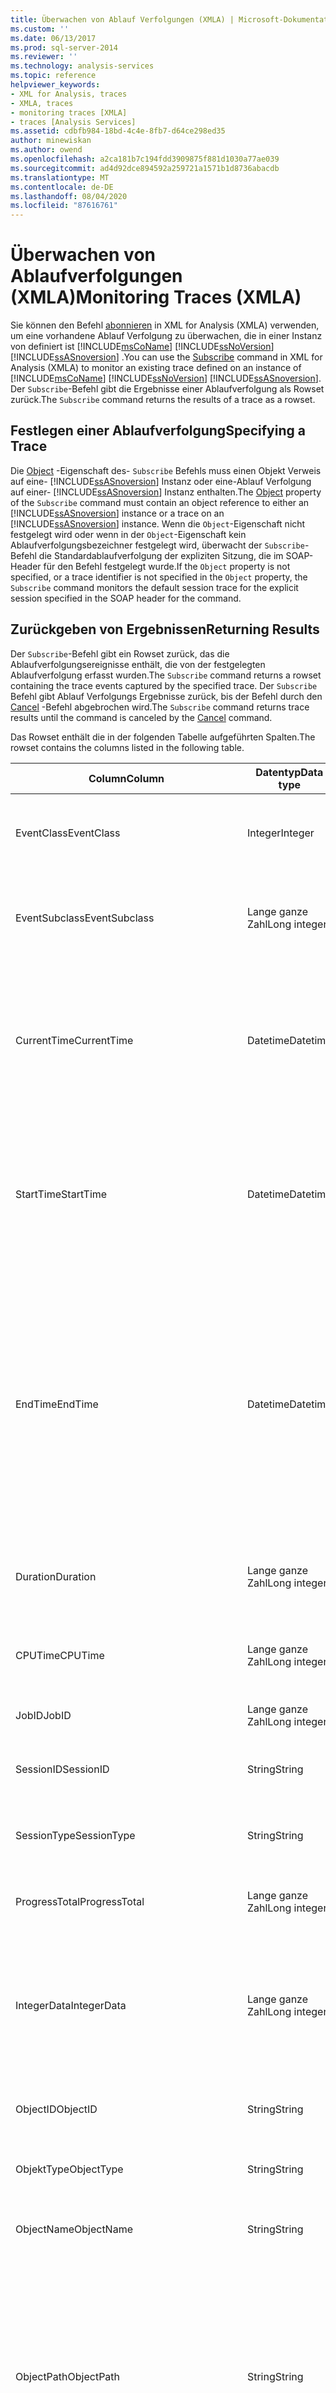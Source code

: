 ```yaml
---
title: Überwachen von Ablauf Verfolgungen (XMLA) | Microsoft-Dokumentation
ms.custom: ''
ms.date: 06/13/2017
ms.prod: sql-server-2014
ms.reviewer: ''
ms.technology: analysis-services
ms.topic: reference
helpviewer_keywords:
- XML for Analysis, traces
- XMLA, traces
- monitoring traces [XMLA]
- traces [Analysis Services]
ms.assetid: cdbfb984-18bd-4c4e-8fb7-d64ce298ed35
author: minewiskan
ms.author: owend
ms.openlocfilehash: a2ca181b7c194fdd3909875f881d1030a77ae039
ms.sourcegitcommit: ad4d92dce894592a259721a1571b1d8736abacdb
ms.translationtype: MT
ms.contentlocale: de-DE
ms.lasthandoff: 08/04/2020
ms.locfileid: "87616761"
---
```

# <a name="monitoring-traces-xmla"></a><span data-ttu-id="20ea6-102">Überwachen von Ablaufverfolgungen (XMLA)</span><span class="sxs-lookup"><span data-stu-id="20ea6-102">Monitoring Traces (XMLA)</span></span>
  <span data-ttu-id="20ea6-103">Sie können den Befehl [abonnieren](https://docs.microsoft.com/bi-reference/xmla/xml-elements-commands/subscribe-element-xmla) in XML for Analysis (XMLA) verwenden, um eine vorhandene Ablauf Verfolgung zu überwachen, die in einer Instanz von definiert ist [!INCLUDE[msCoName](../../includes/msconame-md.md)] [!INCLUDE[ssNoVersion](../../includes/ssnoversion-md.md)] [!INCLUDE[ssASnoversion](../../includes/ssasnoversion-md.md)] .</span><span class="sxs-lookup"><span data-stu-id="20ea6-103">You can use the [Subscribe](https://docs.microsoft.com/bi-reference/xmla/xml-elements-commands/subscribe-element-xmla) command in XML for Analysis (XMLA) to monitor an existing trace defined on an instance of [!INCLUDE[msCoName](../../includes/msconame-md.md)] [!INCLUDE[ssNoVersion](../../includes/ssnoversion-md.md)] [!INCLUDE[ssASnoversion](../../includes/ssasnoversion-md.md)].</span></span> <span data-ttu-id="20ea6-104">Der `Subscribe`-Befehl gibt die Ergebnisse einer Ablaufverfolgung als Rowset zurück.</span><span class="sxs-lookup"><span data-stu-id="20ea6-104">The `Subscribe` command returns the results of a trace as a rowset.</span></span>  
  
## <a name="specifying-a-trace"></a><span data-ttu-id="20ea6-105">Festlegen einer Ablaufverfolgung</span><span class="sxs-lookup"><span data-stu-id="20ea6-105">Specifying a Trace</span></span>  
 <span data-ttu-id="20ea6-106">Die [Object](https://docs.microsoft.com/bi-reference/xmla/xml-elements-properties/object-element-xmla) -Eigenschaft des- `Subscribe` Befehls muss einen Objekt Verweis auf eine- [!INCLUDE[ssASnoversion](../../includes/ssasnoversion-md.md)] Instanz oder eine-Ablauf Verfolgung auf einer- [!INCLUDE[ssASnoversion](../../includes/ssasnoversion-md.md)] Instanz enthalten.</span><span class="sxs-lookup"><span data-stu-id="20ea6-106">The [Object](https://docs.microsoft.com/bi-reference/xmla/xml-elements-properties/object-element-xmla) property of the `Subscribe` command must contain an object reference to either an [!INCLUDE[ssASnoversion](../../includes/ssasnoversion-md.md)] instance or a trace on an [!INCLUDE[ssASnoversion](../../includes/ssasnoversion-md.md)] instance.</span></span> <span data-ttu-id="20ea6-107">Wenn die `Object`-Eigenschaft nicht festgelegt wird oder wenn in der `Object`-Eigenschaft kein Ablaufverfolgungsbezeichner festgelegt wird, überwacht der `Subscribe`-Befehl die Standardablaufverfolgung der expliziten Sitzung, die im SOAP-Header für den Befehl festgelegt wurde.</span><span class="sxs-lookup"><span data-stu-id="20ea6-107">If the `Object` property is not specified, or a trace identifier is not specified in the `Object` property, the `Subscribe` command monitors the default session trace for the explicit session specified in the SOAP header for the command.</span></span>  
  
## <a name="returning-results"></a><span data-ttu-id="20ea6-108">Zurückgeben von Ergebnissen</span><span class="sxs-lookup"><span data-stu-id="20ea6-108">Returning Results</span></span>  
 <span data-ttu-id="20ea6-109">Der `Subscribe`-Befehl gibt ein Rowset zurück, das die Ablaufverfolgungsereignisse enthält, die von der festgelegten Ablaufverfolgung erfasst wurden.</span><span class="sxs-lookup"><span data-stu-id="20ea6-109">The `Subscribe` command returns a rowset containing the trace events captured by the specified trace.</span></span> <span data-ttu-id="20ea6-110">Der `Subscribe` Befehl gibt Ablauf Verfolgungs Ergebnisse zurück, bis der Befehl durch den [Cancel](https://docs.microsoft.com/bi-reference/xmla/xml-elements-commands/cancel-element-xmla) -Befehl abgebrochen wird.</span><span class="sxs-lookup"><span data-stu-id="20ea6-110">The `Subscribe` command returns trace results until the command is canceled by the [Cancel](https://docs.microsoft.com/bi-reference/xmla/xml-elements-commands/cancel-element-xmla) command.</span></span>  
  
 <span data-ttu-id="20ea6-111">Das Rowset enthält die in der folgenden Tabelle aufgeführten Spalten.</span><span class="sxs-lookup"><span data-stu-id="20ea6-111">The rowset contains the columns listed in the following table.</span></span>  
  
|<span data-ttu-id="20ea6-112">Column</span><span class="sxs-lookup"><span data-stu-id="20ea6-112">Column</span></span>|<span data-ttu-id="20ea6-113">Datentyp</span><span class="sxs-lookup"><span data-stu-id="20ea6-113">Data type</span></span>|<span data-ttu-id="20ea6-114">BESCHREIBUNG</span><span class="sxs-lookup"><span data-stu-id="20ea6-114">Description</span></span>|  
|------------|---------------|-----------------|  
|<span data-ttu-id="20ea6-115">EventClass</span><span class="sxs-lookup"><span data-stu-id="20ea6-115">EventClass</span></span>|<span data-ttu-id="20ea6-116">Integer</span><span class="sxs-lookup"><span data-stu-id="20ea6-116">Integer</span></span>|<span data-ttu-id="20ea6-117">Die von der Ablaufverfolgung empfangene Ereignisklasse des Ereignisses.</span><span class="sxs-lookup"><span data-stu-id="20ea6-117">The event class of the event received by the trace.</span></span>|  
|<span data-ttu-id="20ea6-118">EventSubclass</span><span class="sxs-lookup"><span data-stu-id="20ea6-118">EventSubclass</span></span>|<span data-ttu-id="20ea6-119">Lange ganze Zahl</span><span class="sxs-lookup"><span data-stu-id="20ea6-119">Long integer</span></span>|<span data-ttu-id="20ea6-120">Die von der Ablaufverfolgung empfangene Ereignisunterklasse des Ereignisses.</span><span class="sxs-lookup"><span data-stu-id="20ea6-120">The event subclass of the event received by the trace.</span></span>|  
|<span data-ttu-id="20ea6-121">CurrentTime</span><span class="sxs-lookup"><span data-stu-id="20ea6-121">CurrentTime</span></span>|<span data-ttu-id="20ea6-122">Datetime</span><span class="sxs-lookup"><span data-stu-id="20ea6-122">Datetime</span></span>|<span data-ttu-id="20ea6-123">Der Zeitpunkt, zu dem das Ereignis begonnen hat, falls verfügbar.</span><span class="sxs-lookup"><span data-stu-id="20ea6-123">The time at which the event started, when available.</span></span> <span data-ttu-id="20ea6-124">Für das Filtern lauten die erwarteten Formate "JJJJ-MM-TT" und "JJJJ-MM-TT HH:MM:SS".</span><span class="sxs-lookup"><span data-stu-id="20ea6-124">For filtering, expected formats are 'YYYY-MM-DD' and 'YYYY-MM-DD HH:MM:SS'.</span></span>|  
|<span data-ttu-id="20ea6-125">StartTime</span><span class="sxs-lookup"><span data-stu-id="20ea6-125">StartTime</span></span>|<span data-ttu-id="20ea6-126">Datetime</span><span class="sxs-lookup"><span data-stu-id="20ea6-126">Datetime</span></span>|<span data-ttu-id="20ea6-127">Der Zeitpunkt, zu dem das Ereignis begonnen hat, falls verfügbar.</span><span class="sxs-lookup"><span data-stu-id="20ea6-127">The time at which the event started, when available.</span></span> <span data-ttu-id="20ea6-128">Für das Filtern lauten die erwarteten Formate "JJJJ-MM-TT" und "JJJJ-MM-TT HH:MM:SS".</span><span class="sxs-lookup"><span data-stu-id="20ea6-128">For filtering, expected formats are 'YYYY-MM-DD' and 'YYYY-MM-DD HH:MM:SS'.</span></span>|  
|<span data-ttu-id="20ea6-129">EndTime</span><span class="sxs-lookup"><span data-stu-id="20ea6-129">EndTime</span></span>|<span data-ttu-id="20ea6-130">Datetime</span><span class="sxs-lookup"><span data-stu-id="20ea6-130">Datetime</span></span>|<span data-ttu-id="20ea6-131">Zeitpunkt, zu dem das Ereignis beendet wurde (falls verfügbar).</span><span class="sxs-lookup"><span data-stu-id="20ea6-131">The time at which the event ended, when available.</span></span> <span data-ttu-id="20ea6-132">Für das Filtern lauten die erwarteten Formate "JJJJ-MM-TT" und "JJJJ-MM-TT HH:MM:SS".</span><span class="sxs-lookup"><span data-stu-id="20ea6-132">For filtering, expected formats are 'YYYY-MM-DD' and 'YYYY-MM-DD HH:MM:SS'.</span></span><br /><br /> <span data-ttu-id="20ea6-133">Diese Spalte wird nicht für Ereignisklassen aufgefüllt, die den Beginn eines Prozesses oder einer Aktion beschreiben.</span><span class="sxs-lookup"><span data-stu-id="20ea6-133">This column is not populated for event classes that describe the start of a process or action.</span></span>|  
|<span data-ttu-id="20ea6-134">Duration</span><span class="sxs-lookup"><span data-stu-id="20ea6-134">Duration</span></span>|<span data-ttu-id="20ea6-135">Lange ganze Zahl</span><span class="sxs-lookup"><span data-stu-id="20ea6-135">Long integer</span></span>|<span data-ttu-id="20ea6-136">Die Gesamtzeitspanne (in Millisekunden), die für das Ereignis vergangen ist.</span><span class="sxs-lookup"><span data-stu-id="20ea6-136">The amount of total time (in milliseconds) elapsed for the event.</span></span>|  
|<span data-ttu-id="20ea6-137">CPUTime</span><span class="sxs-lookup"><span data-stu-id="20ea6-137">CPUTime</span></span>|<span data-ttu-id="20ea6-138">Lange ganze Zahl</span><span class="sxs-lookup"><span data-stu-id="20ea6-138">Long integer</span></span>|<span data-ttu-id="20ea6-139">Die Prozessorzeit (in Millisekunden), die für das Ereignis vergangen ist.</span><span class="sxs-lookup"><span data-stu-id="20ea6-139">The amount of processor time (in milliseconds) elapsed for the event.</span></span>|  
|<span data-ttu-id="20ea6-140">JobID</span><span class="sxs-lookup"><span data-stu-id="20ea6-140">JobID</span></span>|<span data-ttu-id="20ea6-141">Lange ganze Zahl</span><span class="sxs-lookup"><span data-stu-id="20ea6-141">Long integer</span></span>|<span data-ttu-id="20ea6-142">Der Auftragsbezeichner für den Prozess.</span><span class="sxs-lookup"><span data-stu-id="20ea6-142">The job identifier for the process.</span></span>|  
|<span data-ttu-id="20ea6-143">SessionID</span><span class="sxs-lookup"><span data-stu-id="20ea6-143">SessionID</span></span>|<span data-ttu-id="20ea6-144">String</span><span class="sxs-lookup"><span data-stu-id="20ea6-144">String</span></span>|<span data-ttu-id="20ea6-145">Der Bezeichner der Sitzung, für die das Ereignis aufgetreten ist.</span><span class="sxs-lookup"><span data-stu-id="20ea6-145">The identifier of the session for which the event occurred.</span></span>|  
|<span data-ttu-id="20ea6-146">SessionType</span><span class="sxs-lookup"><span data-stu-id="20ea6-146">SessionType</span></span>|<span data-ttu-id="20ea6-147">String</span><span class="sxs-lookup"><span data-stu-id="20ea6-147">String</span></span>|<span data-ttu-id="20ea6-148">Der Typ der Sitzung, für die das Ereignis aufgetreten ist.</span><span class="sxs-lookup"><span data-stu-id="20ea6-148">The type of the session for which the event occurred.</span></span>|  
|<span data-ttu-id="20ea6-149">ProgressTotal</span><span class="sxs-lookup"><span data-stu-id="20ea6-149">ProgressTotal</span></span>|<span data-ttu-id="20ea6-150">Lange ganze Zahl</span><span class="sxs-lookup"><span data-stu-id="20ea6-150">Long integer</span></span>|<span data-ttu-id="20ea6-151">Der Gesamtfortschritt, der von dem Ereignis gemeldet wurde.</span><span class="sxs-lookup"><span data-stu-id="20ea6-151">The total number or amount of progress reported by the event.</span></span>|  
|<span data-ttu-id="20ea6-152">IntegerData</span><span class="sxs-lookup"><span data-stu-id="20ea6-152">IntegerData</span></span>|<span data-ttu-id="20ea6-153">Lange ganze Zahl</span><span class="sxs-lookup"><span data-stu-id="20ea6-153">Long integer</span></span>|<span data-ttu-id="20ea6-154">Die diesem Ereignis zugeordneten ganzzahligen Daten.</span><span class="sxs-lookup"><span data-stu-id="20ea6-154">Integer data associated with the event.</span></span> <span data-ttu-id="20ea6-155">Der Inhalt dieser Spalte ist von der Ereignisklasse und der Unterklasse des Ereignisses abhängig.</span><span class="sxs-lookup"><span data-stu-id="20ea6-155">The contents of this column depend on the event class and subclass of the event.</span></span>|  
|<span data-ttu-id="20ea6-156">ObjectID</span><span class="sxs-lookup"><span data-stu-id="20ea6-156">ObjectID</span></span>|<span data-ttu-id="20ea6-157">String</span><span class="sxs-lookup"><span data-stu-id="20ea6-157">String</span></span>|<span data-ttu-id="20ea6-158">Der Bezeichner des Objekts, für das das Ereignis aufgetreten ist.</span><span class="sxs-lookup"><span data-stu-id="20ea6-158">The identifier of the object for which the event occurred.</span></span>|  
|<span data-ttu-id="20ea6-159">ObjektType</span><span class="sxs-lookup"><span data-stu-id="20ea6-159">ObjectType</span></span>|<span data-ttu-id="20ea6-160">String</span><span class="sxs-lookup"><span data-stu-id="20ea6-160">String</span></span>|<span data-ttu-id="20ea6-161">Der Typ des in ObjectName festgelegten Objekts.</span><span class="sxs-lookup"><span data-stu-id="20ea6-161">The type of the object specified in ObjectName.</span></span>|  
|<span data-ttu-id="20ea6-162">ObjectName</span><span class="sxs-lookup"><span data-stu-id="20ea6-162">ObjectName</span></span>|<span data-ttu-id="20ea6-163">String</span><span class="sxs-lookup"><span data-stu-id="20ea6-163">String</span></span>|<span data-ttu-id="20ea6-164">Der Name des Objekts, für das das Ereignis aufgetreten ist.</span><span class="sxs-lookup"><span data-stu-id="20ea6-164">The name of the object for which the event occurred.</span></span>|  
|<span data-ttu-id="20ea6-165">ObjectPath</span><span class="sxs-lookup"><span data-stu-id="20ea6-165">ObjectPath</span></span>|<span data-ttu-id="20ea6-166">String</span><span class="sxs-lookup"><span data-stu-id="20ea6-166">String</span></span>|<span data-ttu-id="20ea6-167">Der hierarchische Pfad des Objekts, für das das Ereignis aufgetreten ist.</span><span class="sxs-lookup"><span data-stu-id="20ea6-167">The hierarchical path of the object for which the event occurred.</span></span> <span data-ttu-id="20ea6-168">Der Pfad wird als kommagetrennte Zeichenfolge von Objektbezeichnern für die übergeordneten Elemente des in ObjectName festgelegten Objekts dargestellt.</span><span class="sxs-lookup"><span data-stu-id="20ea6-168">The path is represented as a comma-delimited string of object identifiers for the parents of the object specified in ObjectName.</span></span>|  
|<span data-ttu-id="20ea6-169">ObjectReference</span><span class="sxs-lookup"><span data-stu-id="20ea6-169">ObjectReference</span></span>|<span data-ttu-id="20ea6-170">String</span><span class="sxs-lookup"><span data-stu-id="20ea6-170">String</span></span>|<span data-ttu-id="20ea6-171">Die XML-Darstellung des Objektverweises für das in ObjectName festgelegte Objekt.</span><span class="sxs-lookup"><span data-stu-id="20ea6-171">The XML representation of the object reference for the object specified in ObjectName.</span></span>|  
|<span data-ttu-id="20ea6-172">NestLevel</span><span class="sxs-lookup"><span data-stu-id="20ea6-172">NestLevel</span></span>|<span data-ttu-id="20ea6-173">Integer</span><span class="sxs-lookup"><span data-stu-id="20ea6-173">Integer</span></span>|<span data-ttu-id="20ea6-174">Die Ebene der Transaktion, für die das Ereignis aufgetreten ist.</span><span class="sxs-lookup"><span data-stu-id="20ea6-174">The level of the transaction for which the event occurred.</span></span>|  
|<span data-ttu-id="20ea6-175">NumSegments</span><span class="sxs-lookup"><span data-stu-id="20ea6-175">NumSegments</span></span>|<span data-ttu-id="20ea6-176">Lange ganze Zahl</span><span class="sxs-lookup"><span data-stu-id="20ea6-176">Long integer</span></span>|<span data-ttu-id="20ea6-177">Die Anzahl der Datensegmente, die von dem Befehl, für den das Ereignis aufgetreten ist, betroffen ist, oder auf die zugegriffen wurde.</span><span class="sxs-lookup"><span data-stu-id="20ea6-177">The number of data segments affected or accessed by the command for which the event occurred.</span></span>|  
|<span data-ttu-id="20ea6-178">severity</span><span class="sxs-lookup"><span data-stu-id="20ea6-178">Severity</span></span>|<span data-ttu-id="20ea6-179">Integer</span><span class="sxs-lookup"><span data-stu-id="20ea6-179">Integer</span></span>|<span data-ttu-id="20ea6-180">Der Schweregrad einer Ausnahme für das Ereignis.</span><span class="sxs-lookup"><span data-stu-id="20ea6-180">The severity level of an exception for the event.</span></span> <span data-ttu-id="20ea6-181">Die Spalte kann einen der folgenden Werte enthalten:</span><span class="sxs-lookup"><span data-stu-id="20ea6-181">The column can contain one of the following values:</span></span><br /><br /> <span data-ttu-id="20ea6-182">Wert: 0 = Erfolg</span><span class="sxs-lookup"><span data-stu-id="20ea6-182">Value: 0 = Success</span></span><br /><br /> <span data-ttu-id="20ea6-183">Wert: 1 = Informationen</span><span class="sxs-lookup"><span data-stu-id="20ea6-183">Value: 1 = Information</span></span><br /><br /> <span data-ttu-id="20ea6-184">Wert: 2 = Warnung</span><span class="sxs-lookup"><span data-stu-id="20ea6-184">Value: 2 = Warning</span></span><br /><br /> <span data-ttu-id="20ea6-185">Wert: 3 = Fehler</span><span class="sxs-lookup"><span data-stu-id="20ea6-185">Value: 3 = Error</span></span>|  
|<span data-ttu-id="20ea6-186">Erfolg</span><span class="sxs-lookup"><span data-stu-id="20ea6-186">Success</span></span>|<span data-ttu-id="20ea6-187">Boolean</span><span class="sxs-lookup"><span data-stu-id="20ea6-187">Boolean</span></span>|<span data-ttu-id="20ea6-188">Gibt an, ob ein Befehl erfolgreich war oder zu einem Fehler geführt hat.</span><span class="sxs-lookup"><span data-stu-id="20ea6-188">Indicates whether a command succeeded or failed.</span></span>|  
|<span data-ttu-id="20ea6-189">Fehler</span><span class="sxs-lookup"><span data-stu-id="20ea6-189">Error</span></span>|<span data-ttu-id="20ea6-190">Lange ganze Zahl</span><span class="sxs-lookup"><span data-stu-id="20ea6-190">Long integer</span></span>|<span data-ttu-id="20ea6-191">Die Fehlernummer des Ereignisses (falls zutreffend).</span><span class="sxs-lookup"><span data-stu-id="20ea6-191">The error number of the event, if applicable.</span></span>|  
|<span data-ttu-id="20ea6-192">ConnectionID</span><span class="sxs-lookup"><span data-stu-id="20ea6-192">ConnectionID</span></span>|<span data-ttu-id="20ea6-193">String</span><span class="sxs-lookup"><span data-stu-id="20ea6-193">String</span></span>|<span data-ttu-id="20ea6-194">Der Bezeichner der Verbindung, für die das Ereignis aufgetreten ist.</span><span class="sxs-lookup"><span data-stu-id="20ea6-194">The identifier of the connection for which the event occurred.</span></span>|  
|<span data-ttu-id="20ea6-195">DatabaseName</span><span class="sxs-lookup"><span data-stu-id="20ea6-195">DatabaseName</span></span>|<span data-ttu-id="20ea6-196">String</span><span class="sxs-lookup"><span data-stu-id="20ea6-196">String</span></span>|<span data-ttu-id="20ea6-197">Der Name der Datenbank, für die das Ereignis aufgetreten ist.</span><span class="sxs-lookup"><span data-stu-id="20ea6-197">The name of the database for which the event occurred.</span></span>|  
|<span data-ttu-id="20ea6-198">NTUserName</span><span class="sxs-lookup"><span data-stu-id="20ea6-198">NTUserName</span></span>|<span data-ttu-id="20ea6-199">String</span><span class="sxs-lookup"><span data-stu-id="20ea6-199">String</span></span>|<span data-ttu-id="20ea6-200">Der Windows-Benutzername des Benutzers, der dem Ereignis zugeordnet ist.</span><span class="sxs-lookup"><span data-stu-id="20ea6-200">The Windows user name of the user associated with the event.</span></span>|  
|<span data-ttu-id="20ea6-201">NTDomainName</span><span class="sxs-lookup"><span data-stu-id="20ea6-201">NTDomainName</span></span>|<span data-ttu-id="20ea6-202">String</span><span class="sxs-lookup"><span data-stu-id="20ea6-202">String</span></span>|<span data-ttu-id="20ea6-203">Die Windows-Domäne des Benutzers, der dem Ereignis zugeordnet ist.</span><span class="sxs-lookup"><span data-stu-id="20ea6-203">The Windows domain of the user associated with the event.</span></span>|  
|<span data-ttu-id="20ea6-204">ClientHostName</span><span class="sxs-lookup"><span data-stu-id="20ea6-204">ClientHostName</span></span>|<span data-ttu-id="20ea6-205">String</span><span class="sxs-lookup"><span data-stu-id="20ea6-205">String</span></span>|<span data-ttu-id="20ea6-206">Der Name des Computers, auf dem die Clientanwendung ausgeführt wird.</span><span class="sxs-lookup"><span data-stu-id="20ea6-206">The name of the computer on which the client application is running.</span></span> <span data-ttu-id="20ea6-207">Diese Spalte wird mit den von der Clientanwendung übergebenen Werten aufgefüllt.</span><span class="sxs-lookup"><span data-stu-id="20ea6-207">This column is populated with the values passed by the client application.</span></span>|  
|<span data-ttu-id="20ea6-208">ClientProcessID</span><span class="sxs-lookup"><span data-stu-id="20ea6-208">ClientProcessID</span></span>|<span data-ttu-id="20ea6-209">Lange ganze Zahl</span><span class="sxs-lookup"><span data-stu-id="20ea6-209">Long integer</span></span>|<span data-ttu-id="20ea6-210">Der Prozessbezeichner der Clientanwendung.</span><span class="sxs-lookup"><span data-stu-id="20ea6-210">The process identifier of the client application.</span></span>|  
|<span data-ttu-id="20ea6-211">ApplicationName</span><span class="sxs-lookup"><span data-stu-id="20ea6-211">ApplicationName</span></span>|<span data-ttu-id="20ea6-212">String</span><span class="sxs-lookup"><span data-stu-id="20ea6-212">String</span></span>|<span data-ttu-id="20ea6-213">Der Name der Clientanwendung, die die Verbindung mit der [!INCLUDE[ssASnoversion](../../includes/ssasnoversion-md.md)]-Instanz hergestellt hat.</span><span class="sxs-lookup"><span data-stu-id="20ea6-213">The name of the client application that created the connection to the [!INCLUDE[ssASnoversion](../../includes/ssasnoversion-md.md)] instance.</span></span> <span data-ttu-id="20ea6-214">Diese Spalte wird mit den Werten aufgefüllt, die von der Clientanwendung übergeben werden, und nicht mit dem angezeigten Namen des Programms.</span><span class="sxs-lookup"><span data-stu-id="20ea6-214">This column is populated with the values passed by the client application, rather than the displayed name of the program.</span></span>|  
|<span data-ttu-id="20ea6-215">NTCanonicalUserName</span><span class="sxs-lookup"><span data-stu-id="20ea6-215">NTCanonicalUserName</span></span>|<span data-ttu-id="20ea6-216">String</span><span class="sxs-lookup"><span data-stu-id="20ea6-216">String</span></span>|<span data-ttu-id="20ea6-217">Der kanonische Windows-Benutzername des Benutzers, der dem Ereignis zugeordnet ist.</span><span class="sxs-lookup"><span data-stu-id="20ea6-217">The Windows canonical user name of the user associated with the event.</span></span>|  
|<span data-ttu-id="20ea6-218">SPID</span><span class="sxs-lookup"><span data-stu-id="20ea6-218">SPID</span></span>|<span data-ttu-id="20ea6-219">String</span><span class="sxs-lookup"><span data-stu-id="20ea6-219">String</span></span>|<span data-ttu-id="20ea6-220">Die Serverprozess-ID (SPID) der Sitzung, für die das Ereignis aufgetreten ist.</span><span class="sxs-lookup"><span data-stu-id="20ea6-220">The server process ID (SPID) of the session for which the event occurred.</span></span> <span data-ttu-id="20ea6-221">Der Wert dieser Spalte entspricht direkt der Sitzungs-ID, die im SOAP-Header der XMLA-Nachricht festgelegt wurde, für die das Ereignis aufgetreten ist.</span><span class="sxs-lookup"><span data-stu-id="20ea6-221">The value of this column directly corresponds to the session ID specified in the SOAP header of the XMLA message for which the event occurred.</span></span>|  
|<span data-ttu-id="20ea6-222">TextData</span><span class="sxs-lookup"><span data-stu-id="20ea6-222">TextData</span></span>|<span data-ttu-id="20ea6-223">String</span><span class="sxs-lookup"><span data-stu-id="20ea6-223">String</span></span>|<span data-ttu-id="20ea6-224">Die diesem Ereignis zugeordneten Textdaten.</span><span class="sxs-lookup"><span data-stu-id="20ea6-224">The text data associated with the event.</span></span> <span data-ttu-id="20ea6-225">Der Inhalt dieser Spalte ist von der Ereignisklasse und der Unterklasse des Ereignisses abhängig.</span><span class="sxs-lookup"><span data-stu-id="20ea6-225">The contents of this column depend on the event class and subclass of the event.</span></span>|  
|<span data-ttu-id="20ea6-226">ServerName</span><span class="sxs-lookup"><span data-stu-id="20ea6-226">ServerName</span></span>|<span data-ttu-id="20ea6-227">String</span><span class="sxs-lookup"><span data-stu-id="20ea6-227">String</span></span>|<span data-ttu-id="20ea6-228">Der Name der [!INCLUDE[ssASnoversion](../../includes/ssasnoversion-md.md)]-Instanz, für die das Ereignis aufgetreten ist.</span><span class="sxs-lookup"><span data-stu-id="20ea6-228">The name of the [!INCLUDE[ssASnoversion](../../includes/ssasnoversion-md.md)] instance for which the event occurred.</span></span>|  
|<span data-ttu-id="20ea6-229">RequestParameters</span><span class="sxs-lookup"><span data-stu-id="20ea6-229">RequestParameters</span></span>|<span data-ttu-id="20ea6-230">String</span><span class="sxs-lookup"><span data-stu-id="20ea6-230">String</span></span>|<span data-ttu-id="20ea6-231">Die Parameter der parametrisierten Abfrage oder des XMLA-Befehls, für die oder den das Ereignis aufgetreten ist.</span><span class="sxs-lookup"><span data-stu-id="20ea6-231">The parameters of the parameterized query or XMLA command for which the event occurred.</span></span>|  
|<span data-ttu-id="20ea6-232">RequestProperties</span><span class="sxs-lookup"><span data-stu-id="20ea6-232">RequestProperties</span></span>|<span data-ttu-id="20ea6-233">String</span><span class="sxs-lookup"><span data-stu-id="20ea6-233">String</span></span>|<span data-ttu-id="20ea6-234">Die Eigenschaften der XMLA-Methode, für die das Ereignis aufgetreten ist.</span><span class="sxs-lookup"><span data-stu-id="20ea6-234">The properties of the XMLA method for which the event occurred.</span></span>|  
  
## <a name="see-also"></a><span data-ttu-id="20ea6-235">Weitere Informationen</span><span class="sxs-lookup"><span data-stu-id="20ea6-235">See Also</span></span>  
 [<span data-ttu-id="20ea6-236">Entwickeln mit XMLA in Analysis Services</span><span class="sxs-lookup"><span data-stu-id="20ea6-236">Developing with XMLA in Analysis Services</span></span>](developing-with-xmla-in-analysis-services.md)  
  
  

